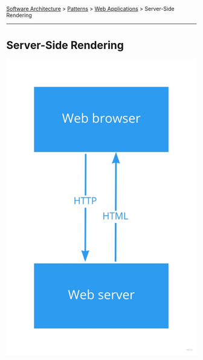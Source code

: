 [Software Architecture](../../..) > [Patterns](../..) > [Web Applications](..) > Server-Side Rendering

---

# Server-Side Rendering

![Server-side rendering](server-side-rendering.jpg)
